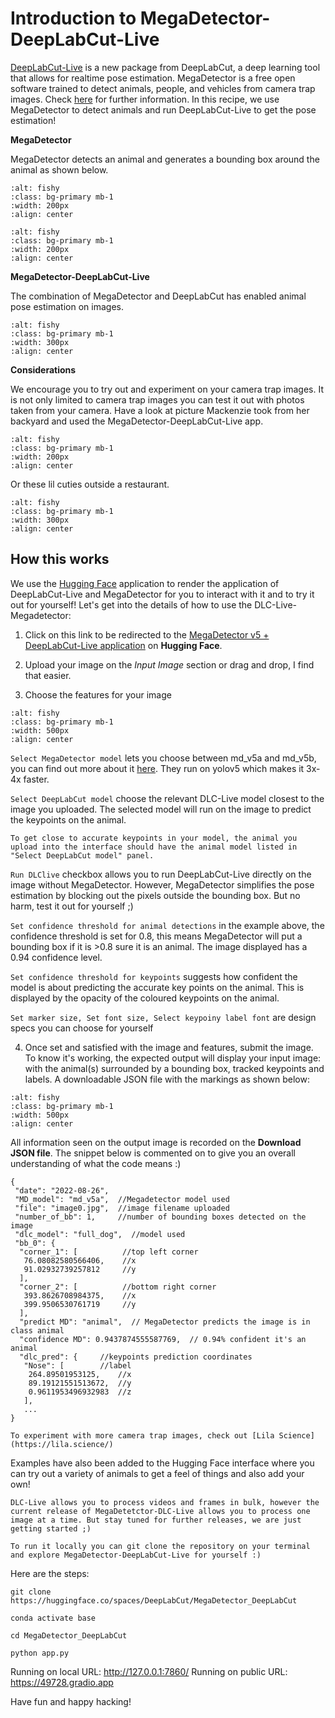 # Introduction to MegaDetector-DeepLabCut-Live
[DeepLabCut-Live](https://github.com/DeepLabCut/DeepLabCut-live) is a new package from DeepLabCut, a deep learning tool that allows for realtime pose estimation. 
MegaDetector is a free open software trained to detect animals, people, and vehicles from camera trap images. Check [here](https://github.com/microsoft/CameraTraps/blob/main/megadetector.md) for further information. In this recipe, we use MegaDetector to detect animals and run DeepLabCut-Live to get the pose estimation!

**MegaDetector**

MegaDetector detects an animal and generates a bounding box around the animal as shown below.

```{image} ../images/anim2.jpg
:alt: fishy
:class: bg-primary mb-1
:width: 200px
:align: center
```
```{image} ../images/anim1.jpg
:alt: fishy
:class: bg-primary mb-1
:width: 200px
:align: center
```
**MegaDetector-DeepLabCut-Live**

The combination of MegaDetector and DeepLabCut has enabled animal pose estimation on images.
```{image} ../images/monkmddlc.png
:alt: fishy
:class: bg-primary mb-1
:width: 300px
:align: center
```

**Considerations** 

We encourage you to try out and experiment on your camera trap images. It is not only limited to camera trap images you can test it out with photos taken from your camera.
Have a look at picture Mackenzie took from her backyard and used the MegaDetector-DeepLabCut-Live app.

```{image} ../images/foxmac.avif
:alt: fishy
:class: bg-primary mb-1
:width: 200px
:align: center
```

Or these lil cuties outside a restaurant.

```{image} ../images/pupscat.PNG
:alt: fishy
:class: bg-primary mb-1
:width: 300px
:align: center
```

## How this works
We use the [Hugging Face](huggingface.co) application to render the application of DeepLabCut-Live and MegaDetector for you to interact with it and to try it out for yourself!
Let's get into the details of how to use the DLC-Live-Megadetector:

1. Click on this link to be redirected to the [MegaDetector v5 + DeepLabCut-Live application](https://huggingface.co/spaces/DeepLabCut/MegaDetector_DeepLabCut) on **Hugging Face**.

2. Upload your image on the *Input Image* section or drag and drop, I find that easier.

3. Choose the features for your image
```{image} ../images/toggle.PNG
:alt: fishy
:class: bg-primary mb-1
:width: 500px
:align: center

```
``Select MegaDetector model`` lets you choose between md_v5a and md_v5b, you can find out more about it [here](https://github.com/microsoft/CameraTraps/releases). They run on yolov5 which makes it 3x-4x faster.

``Select DeepLabCut model`` choose the relevant DLC-Live model closest to the image you uploaded. The selected model will run on the image to predict the keypoints on the animal. 

```{warning}
To get close to accurate keypoints in your model, the animal you upload into the interface should have the animal model listed in "Select DeepLabCut model" panel.
```

``Run DLClive`` checkbox allows you to run DeepLabCut-Live directly on the image without MegaDetector. However, MegaDetector simplifies the pose estimation by blocking out the pixels outside the bounding box. But no harm, test it out for yourself ;)

``Set confidence threshold for animal detections`` in the example above, the confidence threshold is set for 0.8, this means MegaDetector will put a bounding box if it is >0.8 sure it is an animal. The image displayed has a 0.94 confidence level.

``Set confidence threshold for keypoints`` suggests how confident the model is about predicting the accurate key points on the animal. This is displayed by the opacity of the coloured keypoints on the animal.

``Set marker size, Set font size, Select keypoiny label font`` are design specs you can choose for yourself

4. Once set and satisfied with the image and features, submit the image. To know it's working, the expected output will display your input image: with the animal(s) surrounded by a bounding box, tracked keypoints and labels. A downloadable JSON file with the markings as shown below:

```{image} ../images/outputdog.PNG
:alt: fishy
:class: bg-primary mb-1
:width: 500px
:align: center
```
All information seen on the output image is recorded on the **Download JSON file**. The snippet below is commented on to give you an overall understanding of what the code means :)
```
{
 "date": "2022-08-26",
 "MD_model": "md_v5a",  //Megadetector model used
 "file": "image0.jpg",  //image filename uploaded
 "number_of_bb": 1,     //number of bounding boxes detected on the image
 "dlc_model": "full_dog",  //model used
 "bb_0": {              
  "corner_1": [          //top left corner
   76.08082580566406,    //x  
   91.02932739257812     //y
  ],
  "corner_2": [          //bottom right corner
   393.8626708984375,    //x
   399.9506530761719     //y
  ],
  "predict MD": "animal",  // MegaDetector predicts the image is in class animal
  "confidence MD": 0.9437874555587769,  // 0.94% confident it's an animal
  "dlc_pred": {     //keypoints prediction coordinates
   "Nose": [        //label
    264.89501953125,    //x
    89.19121551513672,  //y
    0.9611953496932983  //z
   ],
   ...
}
```


```{hint}
To experiment with more camera trap images, check out [Lila Science](https://lila.science/)
```

Examples have also been added to the Hugging Face interface where you can try out a variety of animals to get a feel of things and also add your own!

```{note}
DLC-Live allows you to process videos and frames in bulk, however the current release of MegaDetetctor-DLC-Live allows you to process one image at a time. But stay tuned for further releases, we are just getting started ;)
```


```{hint} 
To run it locally you can git clone the repository on your terminal and explore MegaDetector-DeepLabCut-Live for yourself :) 
```
Here are the steps:
```
git clone https://huggingface.co/spaces/DeepLabCut/MegaDetector_DeepLabCut
```
```
conda activate base
```

```
cd MegaDetector_DeepLabCut 
```

```
python app.py
```

Running on local URL:  http://127.0.0.1:7860/
Running on public URL: https://49728.gradio.app

Have fun and happy hacking!


